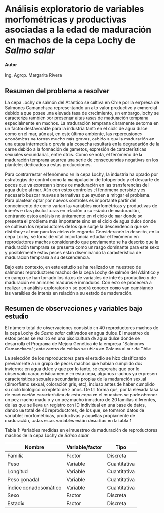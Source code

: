# Análisis exploratorio de variables morfométricas y productivas asociadas a la edad de maduración en machos de la cepa Lochy de _Salmo salar_

#### Autor
Ing. Agrop. Margarita Rivera

## Resumen del problema a resolver

La cepa Lochy de salmón del Atlántico se cultiva en Chile por la empresa de Salmones Camanchaca representando un alto valor productivo y comercial debido a que posee una elevada tasa de crecimiento, sin embargo, lochy se caracteriza también por presentar altas tasas de maduración temprana especialmente en machos. La maduración  temprana claramente se torna en un factor desfavorable para la industria tanto en el ciclo de agua dulce como en el mar, aún así, en este último ambiente, las repercusiones económicas se tornan mucho más graves, debido a que la maduración en una etapa intermedia o previa a la cosecha resultará en la degradación de la carne debido a la formación de gametos, expresión de características sexuales secundarias, entre otros. Como se nota, el fenómeno de la maduración temprana acarrea una serie de consecuencias negativas en los planteles dedicados a estas producciones.  

Para contrarrestar el fenómeno en la cepa Lochy, la industria ha optado por estrategias de control como la manipulación de fotoperíodo y el descarte de peces que ya expresan signos de maduración en las transferencias del agua dulce al mar. Aún con estos controles el fenómeno persiste y es necesario buscar nuevas alternativas que ayuden a mitigar el problema. Para plantear optar por nuevos controles es importante partir del conocimiento de como varían las variables morfométricas y productivas de interés en las pisciculturas en relación a su estado de maduración, centrando estos análisis no únicamente en el ciclo de mar donde se presenta el problema más importante sino en el ciclo de agua dulce donde se cultivan los reproductores de los que surge la descendencia que se distribuye al mar para los ciclos de engorda. Considerando lo descrito, en la cepa Lochy, se torna de vital importancia estudiar el fenómeno en reproductores machos considerando que previamente se ha descrito que la maduración temprana se presenta como un rasgo dominante para este sexo y posiblemente estos peces están diseminando la característica de maduración temprana  a su descendencia.

Bajo este contexto, en este estudio se ha realizado un muestreo de salmones reproductores machos de la cepa Lochy de salmón del Atlántico y en campo se han tomado los datos de variables de interés productivo y de maduración en animales maduros e inmaduros. Con esto se procederá a realizar un análisis exploratorio y se podrá conocer como van cambiando las varaibles de interés en relación a su estado de maduración.

## Resumen de observaciones y variables bajo estudio

El número total de observaciones consistió en 40 reproductores machos de la cepa Lochy de _Salmo salar_ cultivados en agua dulce. El muestreo de estos peces se realizó en una piscicultura de agua dulce donde se desarrolla el Programa de Mejora Genética de la empresa "Salmones Camanchaca"; este centro de cultivo se ubica en Polcura al sur de Chile. 

La selección de los reproductores para el estudio se hizo clasificando previamente a un grupo de peces machos que habían cumplido dos inviernos en agua dulce y que por lo tanto, se esperaba que por lo observado característicamente en esta cepa, algunos machos ya expresen características sexuales secundarias propias de la maduración sexual (dimorfismo sexual, coloración gris, etc), incluso antes de haber cumplido su ciclo biológico completo de 3 años. De tal forma que, por la elevada tasa de maduración característica de esta cepa en el muestreo se pudo obtener un pez macho maduro y un pez macho inmaduro de 20 familias diferentes, de las que se lleva un registro con ID individual en una base de datos, dando un total de 40 reproductores, de los que, se tomaron datos de variables morfométricas, productivas y aquellas propiamente de maduración, todas estas variables están descritas en la tabla 1 

Tabla 1: Variables medidas en el muestreo de maduración de reproductores machos de la cepa Lochy de _Salmo salar_

|**Nombre**|**Variable/factor**|**Tipo**|
|------|---------------|----|
|Familia|Factor|Discreta|
|Peso|Variable|Cuantitativa|
|Longitud|Variable| Cuantitativa|
|Peso gonadal|Variable| Cuantitativa|
|índice gonadosomático|Variable| Cuantitativa|
|Sexo|Factor|Discreta|
|Estadío|Factor|Discreta|

